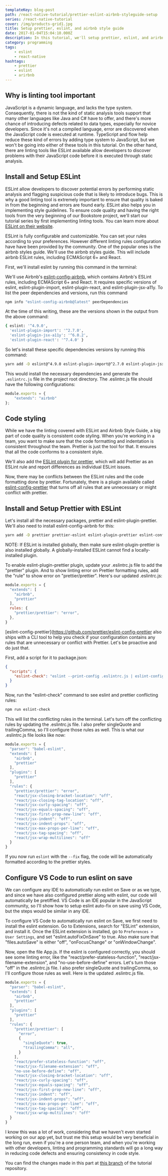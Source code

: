 ```yaml
---
templateKey: blog-post
path: /react-native-tutorial/prettier-eslint-airbnb-styleguide-setup
series: /react-native-tutorial
cover: /img/products-grid1.jpg
title: Setup prettier, eslint, and airbnb style guide
date: 2017-01-04T15:04:10.000Z
description: In this tutorial, we'll setup prettier, eslint, and arirbnb style guide to make sure our code not only looks pretty, but also runs code linting.
category: programming
tags:
    - eslint
    - react-native
hashtags:
    - prettier
    - eslint
    - arirbnb
---
```

## Why is linting tool important

JavaScript is a dynamic language, and lacks the type system. Consequently, there is not the kind of static analysis tools support that many other languages like Java and C# have to offer, and there's more chance of introducing defects related to data types, especially for novice developers. Since it's not a compiled language, error are discovered when the JavaScript code is executed at runtime. TypeScript and flow help reduce these kind of errors by adding type system to JavaScript, but we won't be going into either of these tools in this tutorial. On the other hand, there are linting tools like ESLint available allow developers to discover problems with their JavaScript code before it is executed through static analysis.

## Install and Setup ESLint

ESLint allow developers to discover potential errors by performing static analysis and flagging suspicious code that is likely to introduce bugs. This is why a good linting tool is extremely important to ensure that quality is baked in from the beginning and errors are found early. ESLint also helps you in implementing style guidelines. To ensure code quality and having the right tools from the very beginning of our Bookstore project, we'll start our tutorial series by first implementing linting tools. You can learn more about [ESLint on their website](https://eslint.org/docs/about/).

ESLint is fully configurable and customizable. You can set your rules according to your preferences. However different linting rules configuration have have been provided by the community. One of the popular ones is the airbnb styles guide. We'll use the airbnb styles guide. This will include airbnb ESLint rules, including ECMAScript 6+ and React.

First, we'll install eslint by running this command in the terminal:

We'll use Airbnb's [eslint-config-airbnb](https://github.com/airbnb/javascript/tree/master/packages/eslint-config-airbnb), which contains Airbnb's ESLint rules, including ECMAScript 6+ and React. It requires specific versions of eslint, eslint-plugin-import, eslint-plugin-react, and eslint-plugin-jsx-a11y. To list the peer dependencies and versions, run this command

```sh
npm info "eslint-config-airbnb@latest" peerDependencies
```

At the time of this writing, these are the versions shown in the output from the above command:

```sh
{ eslint: '^4.9.0',
  'eslint-plugin-import': '^2.7.0',
  'eslint-plugin-jsx-a11y': '^6.0.2',
  'eslint-plugin-react': '^7.4.0' }
```

So let's install these specific dependencies versions by running this command:

```sh
yarn add -D eslint@^4.9.0 eslint-plugin-import@^2.7.0 eslint-plugin-jsx-a11y@^6.0.2 eslint-plugin-react@^7.4.0
```

This would install the necessary dependencies and generate the `.eslintrc.js` file in the project root directory. The .eslintrc.js file should have the following configurations:

```js
module.exports = {
    "extends": "airbnb"
};
```

## Code styling

While we have the linting covered with ESLint and Airbnb Style Guide, a big part of code quality is consistent code styling. When you're working in a team, you want to make sure that the code formatting and indentation is consistent throughout the team. Prettier is just the tool for that. It ensures that all the code conforms to a consistent style.

We'll also add the [ESLint plugin for prettier](https://github.com/prettier/eslint-plugin-prettier), which will add Prettier as an ESLint rule and report differences as individual ESLint issues.

Now, there may be conflicts between the ESLint rules and the code formatting done by prettier. Fortunately, there is a plugin available called [eslint-config-prettier](https://github.com/prettier/eslint-config-prettier) that turns off all rules that are unnecessary or might conflict with prettier.

## Install and Setup Prettier with ESLint

Let's install all the necessary packages, prettier and eslint-plugin-prettier. We'll also need to install eslint-config-airbnb for this:

```sh
yarn add -D prettier prettier-eslint eslint-plugin-prettier eslint-config-prettier eslint-config-airbnb
```

NOTE: If ESLint is installed globally, then make sure eslint-plugin-prettier is also installed globally. A globally-installed ESLint cannot find a locally-installed plugin.

To enable eslint-plugin-prettier plugin, update your .eslintrc.js file to add the "prettier" plugin. And to show linting error on Prettier formatting rules, add the "rule" to show error on "prettier/prettier". Here's our updated .eslintrc.js:

```js
module.exports = {
  "extends": [
    "airbnb",
    "prettier"
  ],
  rules: {
    "prettier/prettier": "error",
  },
}
```

[eslint-config-prettier](https://github.com/prettier/eslint-config-prettier also ships with a CLI tool to help you check if your configuration contains any rules that are unnecessary or conflict with Prettier. Let's be proactive and do just that.

First, add a script for it to package.json:

```json
{
  "scripts": {
    "eslint-check": "eslint --print-config .eslintrc.js | eslint-config-prettier-check"
  }
}
```

Now, run the "eslint-check" command to see eslint and prettier conflicting rules:

```sh
npm run eslint-check
```

This will list the conflicting rules in the terminal. Let's turn off the conflicting rules by updating the .eslintrc.js file. I also prefer singleQuote and trailingComma, so I'll configure those rules as well. This is what our .eslintrc.js file looks like now:

```js
module.exports = {
  "parser": "babel-eslint",
  "extends": [
    "airbnb",
    "prettier"
  ],
  "plugins": [
    "prettier"
  ],
  "rules": {
    "prettier/prettier": "error",
    "react/jsx-closing-bracket-location": "off",
    "react/jsx-closing-tag-location": "off",
    "react/jsx-curly-spacing": "off",
    "react/jsx-equals-spacing": "off",
    "react/jsx-first-prop-new-line": "off",
    "react/jsx-indent": "off",
    "react/jsx-indent-props": "off",
    "react/jsx-max-props-per-line": "off",
    "react/jsx-tag-spacing": "off",
    "react/jsx-wrap-multilines": "off"
  }
}
```

If you now run `eslint` with the `--fix` flag, the code will be automatically formatted according to the prettier styles.

## Configure VS Code to run eslint on save

We can configure any IDE to automatically run eslint on Save or as we type, and since we have also configured prettier along with eslint, our code will automatically be pretiffied. VS Code is an IDE popular in the JavaScript community, so I'll show how to setup eslint auto-fix on save using VS Code, but the steps would be similar in any IDE.

To configure VS Code to automatically run eslint on Save, we first need to install the eslint extension. Go to Extensions, search for "ESLint" extension, and install it. Once the ESLint extension is installed, go to `Preferences > User Settings`, and set "eslint.autoFixOnSave" to true. Also make sure that "files.autoSave" is either "off", "onFocusChange" or "onWindowChange".

Now, open the file App.js. If the eslint is configured correctly, you should see some linting error, like the "react/prefer-stateless-function", "react/jsx-filename-extension", and "no-use-before-define" errors. Let's turn those "off" in the .eslintrc.js file. I also prefer singleQuote and trailingComma, so I'll configure those rules as well. Here is the updated .eslintrc.js file.

```js
module.exports = {
  "parser": "babel-eslint",
  "extends": [
    "airbnb",
    "prettier"
  ],
  "plugins": [
    "prettier"
  ],
  "rules": {
    "prettier/prettier": [
      "error",
      {
        "singleQuote": true,
        "trailingComma": "all",
      }
    ],
    "react/prefer-stateless-function": "off",
    "react/jsx-filename-extension": "off",
    "no-use-before-define": "off",
    "react/jsx-closing-bracket-location": "off",
    "react/jsx-curly-spacing": "off",
    "react/jsx-equals-spacing": "off",
    "react/jsx-first-prop-new-line": "off",
    "react/jsx-indent": "off",
    "react/jsx-indent-props": "off",
    "react/jsx-max-props-per-line": "off",
    "react/jsx-tag-spacing": "off",
    "react/jsx-wrap-multilines": "off"
  }
}
```

I know this was a lot of work, considering that we haven't even started working on our app yet, but trust me this setup would be very beneficial in the long run, even if you're a one person team, and when you're working with other developers, linting and programming standards will go a long way in reducing code defects and ensuring consistency in code style.

You can find the changes made in this part at <a href="https://github.com/qaiser110/ReactNative-Bookstore-App-Tutorial/tree/1-prettier-eslint-airbnb-styleguide-setup" target="_blank">this branch</a> of the tutorial repository. 
